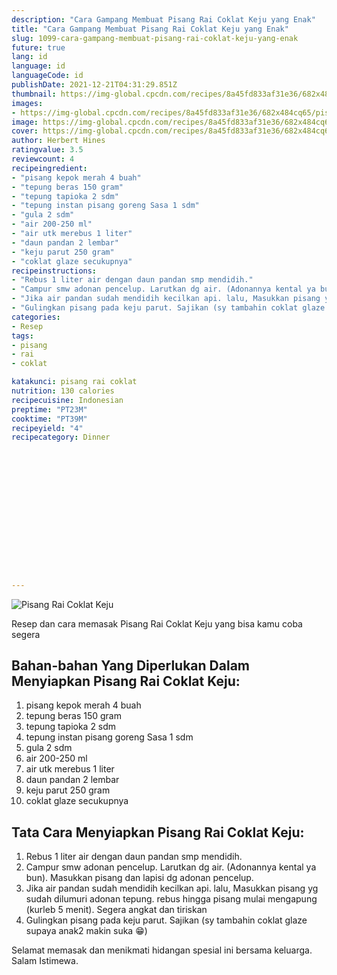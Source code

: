 ```yaml
---
description: "Cara Gampang Membuat Pisang Rai Coklat Keju yang Enak"
title: "Cara Gampang Membuat Pisang Rai Coklat Keju yang Enak"
slug: 1099-cara-gampang-membuat-pisang-rai-coklat-keju-yang-enak
future: true
lang: id
language: id
languageCode: id
publishDate: 2021-12-21T04:31:29.851Z 
thumbnail: https://img-global.cpcdn.com/recipes/8a45fd833af31e36/682x484cq65/pisang-rai-coklat-keju-foto-resep-utama.png
images:
- https://img-global.cpcdn.com/recipes/8a45fd833af31e36/682x484cq65/pisang-rai-coklat-keju-foto-resep-utama.png
image: https://img-global.cpcdn.com/recipes/8a45fd833af31e36/682x484cq65/pisang-rai-coklat-keju-foto-resep-utama.png
cover: https://img-global.cpcdn.com/recipes/8a45fd833af31e36/682x484cq65/pisang-rai-coklat-keju-foto-resep-utama.png
author: Herbert Hines
ratingvalue: 3.5
reviewcount: 4
recipeingredient:
- "pisang kepok merah 4 buah"
- "tepung beras 150 gram"
- "tepung tapioka 2 sdm"
- "tepung instan pisang goreng Sasa 1 sdm"
- "gula 2 sdm"
- "air 200-250 ml"
- "air utk merebus 1 liter"
- "daun pandan 2 lembar"
- "keju parut 250 gram"
- "coklat glaze secukupnya"
recipeinstructions:
- "Rebus 1 liter air dengan daun pandan smp mendidih."
- "Campur smw adonan pencelup. Larutkan dg air. (Adonannya kental ya bun). Masukkan pisang dan lapisi dg adonan pencelup."
- "Jika air pandan sudah mendidih kecilkan api. lalu, Masukkan pisang yg sudah dilumuri adonan tepung. rebus hingga pisang mulai mengapung (kurleb 5 menit). Segera angkat dan tiriskan"
- "Gulingkan pisang pada keju parut. Sajikan (sy tambahin coklat glaze supaya anak2 makin suka 😁)"
categories:
- Resep
tags:
- pisang
- rai
- coklat

katakunci: pisang rai coklat 
nutrition: 130 calories
recipecuisine: Indonesian
preptime: "PT23M"
cooktime: "PT39M"
recipeyield: "4"
recipecategory: Dinner


     
    
    
    
    
    
    
    
    
    
    
      
    
---
```



![Pisang Rai Coklat Keju](https://img-global.cpcdn.com/recipes/8a45fd833af31e36/682x484cq65/pisang-rai-coklat-keju-foto-resep-utama.png)

Resep dan cara memasak  Pisang Rai Coklat Keju yang bisa kamu coba segera

<!--inarticleads1-->

## Bahan-bahan Yang Diperlukan Dalam Menyiapkan Pisang Rai Coklat Keju:

1. pisang kepok merah 4 buah
1. tepung beras 150 gram
1. tepung tapioka 2 sdm
1. tepung instan pisang goreng Sasa 1 sdm
1. gula 2 sdm
1. air 200-250 ml
1. air utk merebus 1 liter
1. daun pandan 2 lembar
1. keju parut 250 gram
1. coklat glaze secukupnya



<!--inarticleads2-->

## Tata Cara Menyiapkan Pisang Rai Coklat Keju:

1. Rebus 1 liter air dengan daun pandan smp mendidih.
1. Campur smw adonan pencelup. Larutkan dg air. (Adonannya kental ya bun). Masukkan pisang dan lapisi dg adonan pencelup.
1. Jika air pandan sudah mendidih kecilkan api. lalu, Masukkan pisang yg sudah dilumuri adonan tepung. rebus hingga pisang mulai mengapung (kurleb 5 menit). Segera angkat dan tiriskan
1. Gulingkan pisang pada keju parut. Sajikan (sy tambahin coklat glaze supaya anak2 makin suka 😁)




Selamat memasak dan menikmati hidangan spesial ini bersama keluarga. Salam Istimewa.
